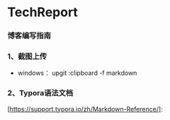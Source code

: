# TechReport

### 博客编写指南

### 1、截图上传

* windows： upgit :clipboard -f markdown  

### 2、Typora语法文档

[https://support.typora.io/zh/Markdown-Reference/]:

